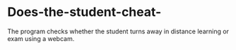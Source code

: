 # Does-the-student-cheat-
The program checks whether the student turns away in distance learning or exam using a webcam.
